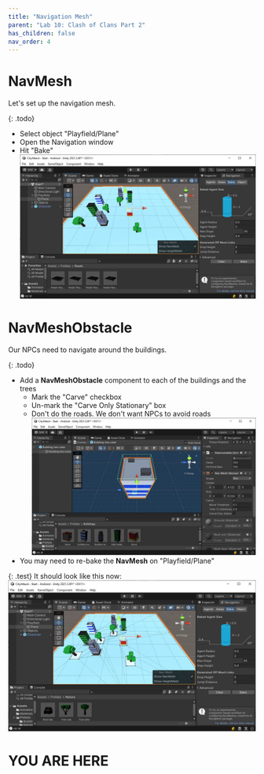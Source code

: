 ```yaml
---
title: "Navigation Mesh"
parent: "Lab 10: Clash of Clans Part 2"
has_children: false
nav_order: 4
---
```


# NavMesh
Let's set up the navigation mesh.

{: .todo}
* Select object "Playfield/Plane"
* Open the Navigation window
* Hit "Bake"
![NavMesh](images/lab10/navmesh.jpg "NavMesh")

# NavMeshObstacle
Our NPCs need to navigate around the buildings.

{: .todo}
* Add a **NavMeshObstacle** component to each of the buildings and the trees
	* Mark the "Carve" checkbox
	* Un-mark the "Carve Only Stationary" box
	* Don't do the roads. We don't want NPCs to avoid roads
![NavMesh](images/lab10/navmeshobstacle.jpg "NavMesh")
* You may need to re-bake the **NavMesh** on "Playfield/Plane"

{: .test}
It should look like this now:
![NavMesh](images/lab10/navmeshobstacles.jpg "NavMesh")

# YOU ARE HERE

